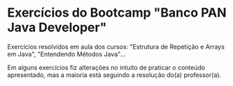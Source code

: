 # Exercícios do Bootcamp "Banco PAN Java Developer"
Exercícios resolvidos em aula dos cursos: "Estrutura de Repetição e Arrays em Java", "Entendendo Métodos Java"...

Em alguns exercícios fiz alterações no intuito de praticar o conteúdo apresentado, mas a maioria está seguindo a resolução do(a) professor(a).
